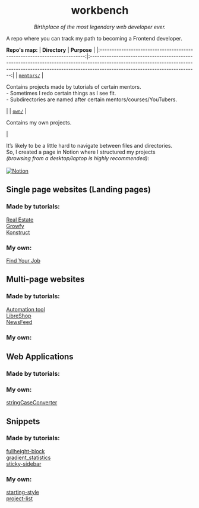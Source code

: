 <h1 align="center">workbench</h1>
<p align="center"><i>Birthplace of the most legendary web developer ever.</i></p>

<p>A repo where you can track my path to becoming a Frontend developer.</p>

**Repo's map:**
|                               **Directory**                              |                                                                                                **Purpose**                                                                                                |
|:------------------------------------------------------------------------:|:---------------------------------------------------------------------------------------------------------------------------------------------------------------------------------------------------------:|
| [`mentors/`](https://github.com/mikroffarad/workbench/tree/main/mentors) | <p align="left">Contains projects made by tutorials of certain mentors. <br> - Sometimes I redo certain things as I see fit. <br> - Subdirectories are named after certain mentors/courses/YouTubers.</p> |
| [`own/`](https://github.com/mikroffarad/workbench/tree/main/own)         | <p align="left">Contains my own projects.</p>                                                                                                                                                             |

It’s likely to be a little hard to navigate between files and directories.
<br>
So, I created a page in Notion where I structured my projects
<br>
<i>(browsing from a desktop/laptop is highly recommended)</i>:
<br>
<br>
[![Notion](https://img.shields.io/badge/Notion-%23000000.svg?style=for-the-badge&logo=notion&logoColor=white)](https://fierce-link-c4b.notion.site/workbench-s-projects-88e6979e1be34995a275169080dcb854?pvs=4)

<h2>Single page websites (Landing pages)</h2>

<h3>Made by tutorials:</h3>

[Real Estate](https://github.com/mikroffarad/workbench/tree/main/mentors/freelancerls/layouts/realestate) <br>
[Growfy](https://github.com/mikroffarad/workbench/tree/main/mentors/freelancerls/layouts/growfy) <br>
[Konstruct](https://github.com/mikroffarad/workbench/tree/main/mentors/itdoctor/layouts/konstruct)

<h3>My own:</h3>

[Find Your Job](https://github.com/mikroffarad/workbench/tree/main/own/layouts/findYourJob) <br>

<h2>Multi-page websites</h2>

<h3>Made by tutorials:</h3>

[Automation tool](https://github.com/mikroffarad/workbench/tree/main/mentors/geekbrains/layouts/automation-tool) <br>
[LibreShop](https://github.com/mikroffarad/workbench/tree/main/mentors/geekbrains/layouts/libreshop) <br>
[NewsFeed](https://github.com/mikroffarad/workbench/tree/main/mentors/kaprov-courses/newsfeed)

<h3>My own:</h3>

<h2>Web Applications</h2>

<h3>Made by tutorials:</h3>

<h3>My own:</h3>

[stringCaseConverter](https://github.com/mikroffarad/workbench/tree/main/own/webapps/stringCaseConverter)

<h2>Snippets</h2>

<h3>Made by tutorials:</h3>

[fullheight-block](https://github.com/mikroffarad/workbench/tree/main/mentors/ione-digital/snippets/fullheight-block) <br>
[gradient_statistics](https://github.com/mikroffarad/workbench/tree/main/mentors/itdoctor/snippets/gradient_statistics) <br>
[sticky-sidebar](https://github.com/mikroffarad/workbench/tree/main/mentors/ione-digital/snippets/sticky-sidebar)

<h3>My own:</h3>

[starting-style](https://github.com/mikroffarad/workbench/tree/main/own/snippets/starting-style) <br>
[project-list](https://github.com/mikroffarad/workbench/tree/main/own/snippets/project-list)